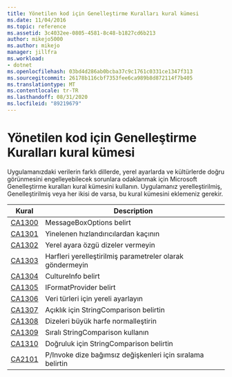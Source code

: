 ```yaml
---
title: Yönetilen kod için Genelleştirme Kuralları kural kümesi
ms.date: 11/04/2016
ms.topic: reference
ms.assetid: 3c4032ee-0805-4581-8c48-b1827cd6b213
author: mikejo5000
ms.author: mikejo
manager: jillfra
ms.workload:
- dotnet
ms.openlocfilehash: 03bd4d286ab0bcba37c9c1761c0331ce1347f313
ms.sourcegitcommit: 26178b116cbf7353fee6ca989b8d872114f7b405
ms.translationtype: MT
ms.contentlocale: tr-TR
ms.lasthandoff: 08/31/2020
ms.locfileid: "89219679"
---
```

# <a name="globalization-rules-rule-set-for-managed-code"></a>Yönetilen kod için Genelleştirme Kuralları kural kümesi

Uygulamanızdaki verilerin farklı dillerde, yerel ayarlarda ve kültürlerde doğru görünmesini engelleyebilecek sorunlara odaklanmak için Microsoft Genelleştirme kuralları kural kümesini kullanın. Uygulamanız yerelleştirilmiş, Genelleştirilmiş veya her ikisi de varsa, bu kural kümesini eklemeniz gerekir.

|Kural|Description|
|----------|-----------------|
|[CA1300](../code-quality/ca1300.md)|MessageBoxOptions belirt|
|[CA1301](../code-quality/ca1301.md)|Yinelenen hızlandırıcılardan kaçının|
|[CA1302](../code-quality/ca1302.md)|Yerel ayara özgü dizeler vermeyin|
|[CA1303](../code-quality/ca1303.md)|Harfleri yerelleştirilmiş parametreler olarak göndermeyin|
|[CA1304](../code-quality/ca1304.md)|CultureInfo belirt|
|[CA1305](../code-quality/ca1305.md)|IFormatProvider belirt|
|[CA1306](../code-quality/ca1306.md)|Veri türleri için yereli ayarlayın|
|[CA1307](../code-quality/ca1307.md)|Açıklık için StringComparison belirtin|
|[CA1308](../code-quality/ca1308.md)|Dizeleri büyük harfe normalleştirin|
|[CA1309](../code-quality/ca1309.md)|Sıralı StringComparison kullanın|
|[CA1310](../code-quality/ca1310.md)|Doğruluk için StringComparison belirtin|
|[CA2101](../code-quality/ca2101.md)|P/Invoke dize bağımsız değişkenleri için sıralama belirtin|
